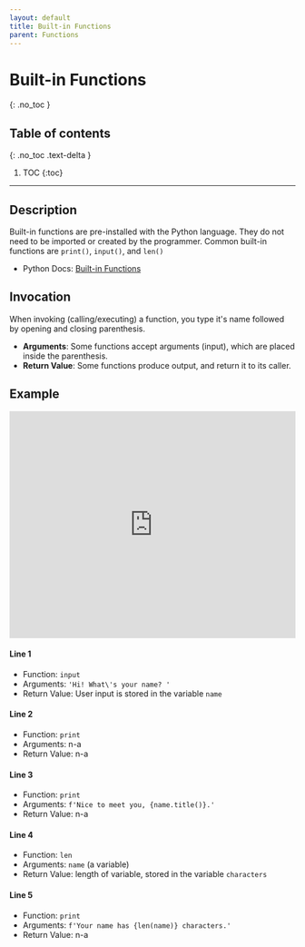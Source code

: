 ```yaml
---
layout: default
title: Built-in Functions
parent: Functions
---
```

# Built-in Functions
{: .no_toc }
## Table of contents
{: .no_toc .text-delta }

1. TOC
{:toc}

---

## Description
Built-in functions are pre-installed with the Python language. They do not need to be imported or created by the programmer. Common built-in functions are `print()`, `input()`, and `len()`
- Python Docs: [Built-in Functions](https://docs.python.org/3/library/functions.html)

## Invocation
When invoking (calling/executing) a function, you type it's name followed by opening and closing parenthesis. 
- **Arguments**: Some functions accept arguments (input), which are placed inside the parenthesis. 
- **Return Value**: Some functions produce output, and return it to its caller.

## Example
<iframe height="400px" width="100%" src="https://replit.com/@bianca_ruiz/builtin-functions?lite=true" scrolling="no" frameborder="no" allowtransparency="true" allowfullscreen="true" sandbox="allow-forms allow-pointer-lock allow-popups allow-same-origin allow-scripts allow-modals"></iframe>

#### Line 1

- Function: `input`
- Arguments: `'Hi! What\'s your name? '`
- Return Value: User input is stored in the variable `name`

#### Line 2

- Function: `print`
- Arguments: n-a
- Return Value: n-a

#### Line 3

- Function: `print`
- Arguments: `f'Nice to meet you, {name.title()}.'`
- Return Value: n-a

#### Line 4

- Function: `len`
- Arguments: `name` (a variable)
- Return Value: length of variable, stored in the variable `characters`

#### Line 5

- Function: `print`
- Arguments: `f'Your name has {len(name)} characters.'`
- Return Value: n-a

